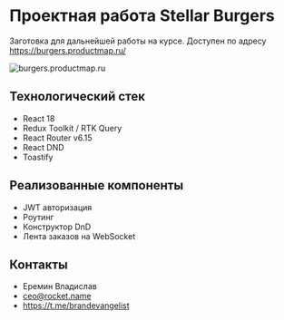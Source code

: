 # Проектная работа Stellar Burgers

Заготовка для дальнейшей работы на курсе.
Доступен по адресу https://burgers.productmap.ru/

![burgers.productmap.ru](https://github.com/productmap/react-stellar-burger/assets/122282551/b572e4d7-0e29-4003-ad7f-1c4b4919f3c9)
## Технологический стек
- React 18
- Redux Toolkit / RTK Query
- React Router v6.15
- React DND
- Toastify

## Реализованные компоненты
- JWT авторизация
- Роутинг
- Конструктор DnD
- Лента заказов на WebSocket

## Контакты

- Еремин Владислав
- ceo@rocket.name
- https://t.me/brandevangelist
